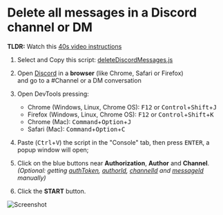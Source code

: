 # Delete all messages in a Discord channel or DM


**TLDR:** Watch this [40s video instructions](https://imgur.com/a/vYmDNSZ)

1. Select and Copy this script: [deleteDiscordMessages.js](https://raw.githubusercontent.com/solomonshalom/TGD-Discord/master/deleteDiscordMessages.user.js)

2. Open [Discord](https://discord.com/channels/@me) in a __browser__ (like Chrome, Safari or Firefox)  
and go to a #Channel or a DM conversation

3. Open DevTools pressing:
    - Chrome (Windows, Linux, Chrome OS):
    <kbd>F12</kbd> or <kbd>Control</kbd>+<kbd>Shift</kbd>+<kbd>J</kbd>
    - Firefox (Windows, Linux, Chrome OS):
    <kbd>F12</kbd> or <kbd>Control</kbd>+<kbd>Shift</kbd>+<kbd>K</kbd>
    - Chrome (Mac): 
    <kbd>Command</kbd>+<kbd>Option</kbd>+<kbd>J</kbd>
    - Safari (Mac): <kbd>Command</kbd>+<kbd>Option</kbd>+<kbd>C</kbd>
  
4. Paste  (<kbd>Ctrl</kbd>+<kbd>V</kbd>) the script in the "Console" tab, then press <kbd>ENTER</kbd>, a popup window will open;

5. Click on the blue buttons near **Authorization**, **Author** and **Channel**.  
   *(Optional: getting [authToken](./help/authToken.md), [authorId](./help/authorId.md), [channelId](./help/channelId.md) and [messageId](./help/messageId.md)  manually)*

6. Click the **START** button.


![Screenshot](https://user-images.githubusercontent.com/3372598/85232240-e6362180-b3d3-11ea-9e28-f675d62e29e9.gif)

